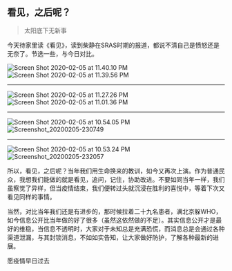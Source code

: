 ## 看见，之后呢？

> 太阳底下无新事

今天待家里读《看见》，读到柴静在SRAS时期的报道，都说不清自己是愤怒还是无奈了。节选一些，与今日对比。

![Screen Shot 2020-02-05 at 11.40.10 PM](https://tva1.sinaimg.cn/large/006tNbRwly1gbmkype3xcj30x60460tu.jpg)![Screen Shot 2020-02-05 at 11.39.56 PM](https://tva1.sinaimg.cn/large/006tNbRwgy1gbml0hw0hmj31dp0u0wvr.jpg)

-----

![Screen Shot 2020-02-05 at 11.27.26 PM](https://tva1.sinaimg.cn/large/006tNbRwgy1gbml38v010j30ui0eadkg.jpg)![Screen Shot 2020-02-05 at 11.01.36 PM](https://tva1.sinaimg.cn/large/006tNbRwly1gbmmv5liupj31020c20us.jpg)

-----

![Screen Shot 2020-02-05 at 10.54.05 PM](https://tva1.sinaimg.cn/large/006tNbRwly1gblxd96u26j30u80aw0wo.jpg)![Screenshot_20200205-230749](https://tva1.sinaimg.cn/large/006tNbRwly1gblxyz9ip1j30u00oaq7c.jpg)

-----

![Screen Shot 2020-02-05 at 10.53.24 PM](https://tva1.sinaimg.cn/large/006tNbRwly1gblxd34tvwj30uy0gun3c.jpg)![Screenshot_20200205-232057](https://tva1.sinaimg.cn/large/006tNbRwly1gblxzp239sj30u017u7kn.jpg)















所以，看见，之后呢？当年我们用生命换来的教训，如今又再次上演。作为普通民众，我想我们能做的就是看见，追问，记住，协助改进。不要如同当年一样，我们虽察觉了异样，但当疫情结束，我们便转过头就沉浸在胜利的喜悦中，等着下次又看见同样的事情。

当然，对比当年我们还是有进步的，那时候拉着二十九名患者，满北京躲WHO，如今信息公开比当年做的好了很多（虽然这依然做的不足）。其实信息公开才是最好的维稳，当信息不透明时，大家对于未知总是充满恐慌，而消息总是会通过各种渠道泄漏，与其封锁消息，不如如实告知，让大家做好防护，了解各种最新的进展。

愿疫情早日过去




